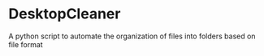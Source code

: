 # DesktopCleaner
A python script to automate the organization of files into folders based on file format
